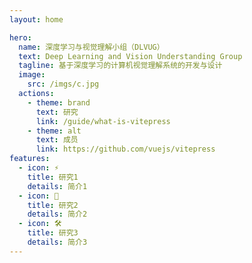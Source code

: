 ```yaml
---
layout: home

hero:
  name: 深度学习与视觉理解小组（DLVUG）
  text: Deep Learning and Vision Understanding Group
  tagline: 基于深度学习的计算机视觉理解系统的开发与设计
  image:
    src: /imgs/c.jpg
  actions:
    - theme: brand
      text: 研究
      link: /guide/what-is-vitepress
    - theme: alt
      text: 成员
      link: https://github.com/vuejs/vitepress
features:
  - icon: ⚡️
    title: 研究1
    details: 简介1
  - icon: 🖖
    title: 研究2
    details: 简介2
  - icon: 🛠️
    title: 研究3
    details: 简介3
---
```


